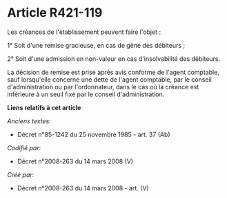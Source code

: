 # Article R421-119

Les créances de l'établissement peuvent faire l'objet :

1° Soit d'une remise gracieuse, en cas de gêne des débiteurs ;

2° Soit d'une admission en non-valeur en cas d'insolvabilité des débiteurs.

La décision de remise est prise après avis conforme de l'agent comptable, sauf lorsqu'elle concerne une dette de l'agent
comptable, par le conseil d'administration ou par l'ordonnateur, dans le cas où la créance est inférieure à un seuil fixé par
le conseil d'administration.

**Liens relatifs à cet article**

_Anciens textes_:

  - Décret n°85-1242 du 25 novembre 1985 - art. 37 (Ab)

_Codifié par_:

  - Décret n°2008-263 du 14 mars 2008 (V)

_Créé par_:

  - Décret n°2008-263 du 14 mars 2008 - art. (V)
